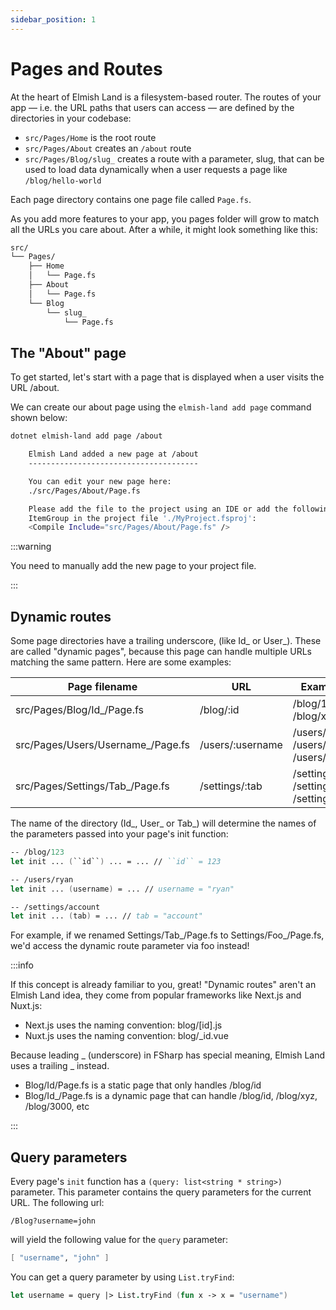 ```yaml
---
sidebar_position: 1
---
```


# Pages and Routes

At the heart of Elmish Land is a filesystem-based router. The routes of your app — i.e. the URL paths that users can access — are defined by the directories in your codebase:

* `src/Pages/Home` is the root route
* `src/Pages/About` creates an `/about` route
* `src/Pages/Blog/slug_` creates a route with a parameter, slug, that can be used to load data dynamically when a user requests a page like `/blog/hello-world`

Each page directory contains one page file called `Page.fs`.

As you add more features to your app, you pages folder will grow to match all the URLs you care about. After a while, it might look something like this:

```bash
src/
└── Pages/
    ├── Home
    │   └── Page.fs
    ├── About
    │   └── Page.fs
    └── Blog
        └── slug_
            └── Page.fs
```

## The "About" page ​

To get started, let's start with a page that is displayed when a user visits the URL /about.

We can create our about page using the `elmish-land add page` command shown below:

```bash
dotnet elmish-land add page /about
```

```bash
    Elmish Land added a new page at /about
    --------------------------------------

    You can edit your new page here:
    ./src/Pages/About/Page.fs

    Please add the file to the project using an IDE or add the following line to an
    ItemGroup in the project file './MyProject.fsproj':
    <Compile Include="src/Pages/About/Page.fs" />
```

:::warning

You need to manually add the new page to your project file.

:::

## Dynamic routes

Some page directories have a trailing underscore, (like Id_ or User_). These are called "dynamic pages", because this page can handle multiple URLs matching the same pattern. Here are some examples:

| Page filename                     | URL              | Example URLs                                             |
| --------------------------------- | ---------------- | -------------------------------------------------------- |
| src/Pages/Blog/Id_/Page.fs        | /blog/:id        | /blog/1, /blog/2, /blog/xyz, ...                         |
| src/Pages/Users/Username_/Page.fs | /users/:username | /users/ryan, /users/2, /users/bob, ...                   |
| src/Pages/Settings/Tab_/Page.fs   | /settings/:tab   | /settings/account, /settings/general, /settings/api, ... |

The name of the directory (Id_, User_ or Tab_) will determine the names of the parameters passed into your page's init function:

```fsharp
-- /blog/123
let init ... (``id``) ... = ... // ``id`` = 123

-- /users/ryan
let init ... (username) = ... // username = "ryan"

-- /settings/account
let init ... (tab) = ... // tab = "account"
```

For example, if we renamed Settings/Tab_/Page.fs to Settings/Foo_/Page.fs, we'd access the dynamic route parameter via foo instead!

:::info

If this concept is already familiar to you, great! "Dynamic routes" aren't an Elmish Land idea, they come from popular frameworks like Next.js and Nuxt.js:

* Next.js uses the naming convention: blog/[id].js
* Nuxt.js uses the naming convention: blog/_id.vue

Because leading _ (underscore) in FSharp has special meaning, Elmish Land uses a trailing _ instead.

* Blog/Id/Page.fs is a static page that only handles /blog/id
* Blog/Id_/Page.fs is a dynamic page that can handle /blog/id, /blog/xyz, /blog/3000, etc

:::

## Query parameters

Every page's ``init`` function has a ``(query: list<string * string>)`` parameter. This parameter contains the query parameters for the current URL. The following url:

`/Blog?username=john`

will yield the following value for the `query` parameter:

```fsharp
[ "username", "john" ]
```

You can get a query parameter by using `List.tryFind`:

```fsharp
let username = query |> List.tryFind (fun x -> x = "username")
```